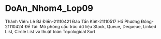 # DoAn_Nhom4_Lop09
Thành Viên:
  Lê Bá Điền-21110421
  Đào Tấn Kiệt-21110517
Hồ Phương Đông-21110424
Đề Tài: Mô phỏng cấu trúc dữ liệu Stack, Queue, Dequeue, Linked List, Circle List và thuật toán Topological Sort
